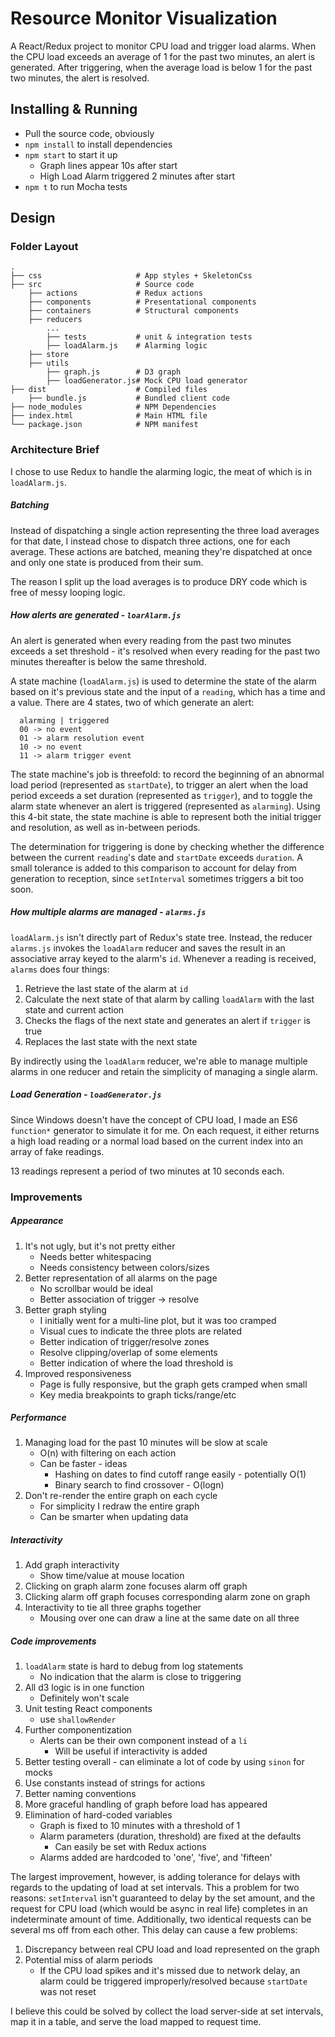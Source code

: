 # Resource Monitor Visualization
A React/Redux project to monitor CPU load and trigger load alarms. When the CPU load exceeds an average of 1 for the past
two minutes, an alert is generated. After triggering, when the average load is below 1 for the past two minutes,
the alert is resolved.

## Installing & Running
- Pull the source code, obviously
- `npm install` to install dependencies
- `npm start` to start it up
    - Graph lines appear 10s after start
    - High Load Alarm triggered 2 minutes after start
- `npm t` to run Mocha tests

## Design

### Folder Layout
    .
    ├── css                     # App styles + SkeletonCss
    ├── src                     # Source code
        ├── actions             # Redux actions
        ├── components          # Presentational components
        ├── containers          # Structural components
        ├── reducers
            ...
            ├── tests           # unit & integration tests
            ├── loadAlarm.js    # Alarming logic
        ├── store
        ├── utils
            ├── graph.js        # D3 graph
            ├── loadGenerator.js# Mock CPU load generator
    ├── dist                    # Compiled files
        ├── bundle.js           # Bundled client code
    ├── node_modules            # NPM Dependencies
    ├── index.html              # Main HTML file
    └── package.json            # NPM manifest

### Architecture Brief
I chose to use Redux to handle the alarming logic, the meat of which is in `loadAlarm.js`.

##### Batching
Instead of dispatching a single action representing the three load averages for that date, I instead chose to dispatch
three actions, one for each average. These actions are batched, meaning they're dispatched at once and only one state
is produced from their sum.

The reason I split up the load averages is to produce DRY code which is free of messy looping logic.

##### How alerts are generated - `loarAlarm.js`
An alert is generated when every reading from the past two minutes exceeds a set threshold - it's resolved when every reading
for the past two minutes thereafter is below the same threshold.

A state machine (`loadAlarm.js`) is used to determine the state of the alarm based on it's previous state and the input of a `reading`,
which has a time and a value. There are 4 states, two of which generate an alert:

      alarming | triggered
      00 -> no event
      01 -> alarm resolution event
      10 -> no event
      11 -> alarm trigger event

The state machine's job is threefold: to record the beginning of an abnormal load period (represented as `startDate`),
to trigger an alert when the load period exceeds a set duration (represented as `trigger`), and to toggle the alarm state
whenever an alert is triggered (represented as `alarming`).
Using this 4-bit state, the state machine is able to represent both the initial trigger and resolution, as well as in-between
periods.

The determination for triggering is done by checking whether the difference between the current `reading`'s date and
`startDate` exceeds `duration`. A small tolerance is added to this comparison to account for delay from generation to
 reception, since `setInterval` sometimes triggers a bit too soon.

##### How multiple alarms are managed - `alarms.js`
`loadAlarm.js` isn't directly part of Redux's state tree. Instead, the reducer `alarms.js` invokes the `loadAlarm`
reducer and saves the result in an associative array keyed to the alarm's `id`. Whenever a reading is received, `alarms`
does four things:

1. Retrieve the last state of the alarm at `id`
2. Calculate the next state of that alarm by calling `loadAlarm` with the last state and current action
3. Checks the flags of the next state and generates an alert if `trigger` is true
4. Replaces the last state with the next state

By indirectly using the `loadAlarm` reducer, we're able to manage multiple alarms in one reducer and retain the simplicity
of managing a single alarm.

##### Load Generation - `loadGenerator.js`
Since Windows doesn't have the concept of CPU load, I made an ES6 `function*` generator to simulate it for me. On each
request, it either returns a high load reading or a normal load based on the current index into an array of fake readings.

13 readings represent a period of two minutes at 10 seconds each.


### Improvements
##### Appearance
1. It's not ugly, but it's not pretty either
    - Needs better whitespacing
    - Needs consistency between colors/sizes
2. Better representation of all alarms on the page
    - No scrollbar would be ideal
    - Better association of trigger -> resolve
3. Better graph styling
    - I initially went for a multi-line plot, but it was too cramped
    - Visual cues to indicate the three plots are related
    - Better indication of trigger/resolve zones
    - Resolve clipping/overlap of some elements
    - Better indication of where the load threshold is
4. Improved responsiveness
    - Page is fully responsive, but the graph gets cramped when small
    - Key media breakpoints to graph ticks/range/etc

##### Performance
1. Managing load for the past 10 minutes will be slow at scale
    - O(n) with filtering on each action
    - Can be faster - ideas
        - Hashing on dates to find cutoff range easily - potentially O(1)
        - Binary search to find crossover - O(logn)
2. Don't re-render the entire graph on each cycle
    - For simplicity I redraw the entire graph
    - Can be smarter when updating data

##### Interactivity
1. Add graph interactivity
    - Show time/value at mouse location
2. Clicking on graph alarm zone focuses alarm off graph
3. Clicking alarm off graph focuses corresponding alarm zone on graph
4. Interactivity to tie all three graphs together
    - Mousing over one can draw a line at the same date on all three

##### Code improvements
1. `loadAlarm` state is hard to debug from log statements
    - No indication that the alarm is close to triggering
2. All d3 logic is in one function
    - Definitely won't scale
4. Unit testing React components
    - use `shallowRender`
5. Further componentization
    - Alerts can be their own component instead of a `li`
        - Will be useful if interactivity is added
5. Better testing overall - can eliminate a lot of code by using `sinon` for mocks
6. Use constants instead of strings for actions
7. Better naming conventions
8. More graceful handling of graph before load has appeared
9. Elimination of hard-coded variables
    - Graph is fixed to 10 minutes with a threshold of 1
    - Alarm parameters (duration, threshold) are fixed at the defaults
        - Can easily be set with Redux actions
    - Alarms added are hardcoded to 'one', 'five', and 'fifteen'


The largest improvement, however, is adding tolerance for delays with regards to the updating of load at
set intervals. This a problem for two reasons: `setInterval` isn't guaranteed to delay by the set amount, and the request
for CPU load (which would be async in real life) completes in an indeterminate amount of time. Additionally,
two identical requests can be several ms off from each other. This delay can cause a few
problems:

1. Discrepancy between real CPU load and load represented on the graph
2. Potential miss of alarm periods
    - If the CPU load spikes and it's missed due to network delay, an alarm could be triggered improperly/resolved
    because `startDate` was not reset

I believe this could be solved by collect the load server-side at set intervals, map it in a table, and serve the load
mapped to request time.



